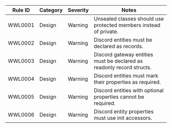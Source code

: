 Rule ID  | Category  | Severity | Notes
---------|-----------|----------|--------------------
WWL0001  | Design    | Warning  | Unsealed classes should use protected members instead of private.
WWL0002  | Design    | Warning  | Discord entities must be declared as records.
WWL0003  | Design    | Warning  | Discord gateway entities must be declared as readonly record structs.
WWL0004  | Design    | Warning  | Discord entities must mark their properties as required.
WWL0005  | Design    | Warning  | Discord entities with optional properties cannot be required.
WWL0006  | Design    | Warning  | Discord entity properties must use init accessors.
